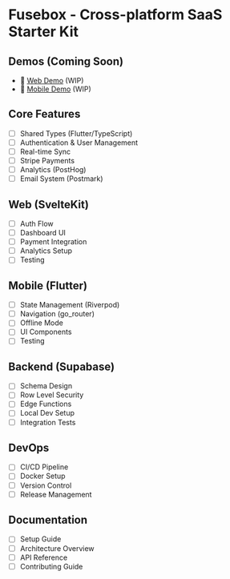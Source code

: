 # Fusebox - Cross-platform SaaS Starter Kit

## Demos (Coming Soon)
- 🔄 [Web Demo](https://fusebox-demo.vercel.app) (WIP)
- 🔄 [Mobile Demo](https://fusebox-mobile.demo) (WIP)

## Core Features
- [ ] Shared Types (Flutter/TypeScript)
- [ ] Authentication & User Management
- [ ] Real-time Sync
- [ ] Stripe Payments
- [ ] Analytics (PostHog)
- [ ] Email System (Postmark)

## Web (SvelteKit)
- [ ] Auth Flow
- [ ] Dashboard UI
- [ ] Payment Integration
- [ ] Analytics Setup
- [ ] Testing

## Mobile (Flutter)
- [ ] State Management (Riverpod)
- [ ] Navigation (go_router)
- [ ] Offline Mode
- [ ] UI Components
- [ ] Testing

## Backend (Supabase)
- [ ] Schema Design
- [ ] Row Level Security
- [ ] Edge Functions
- [ ] Local Dev Setup
- [ ] Integration Tests

## DevOps
- [ ] CI/CD Pipeline
- [ ] Docker Setup
- [ ] Version Control
- [ ] Release Management

## Documentation
- [ ] Setup Guide
- [ ] Architecture Overview
- [ ] API Reference
- [ ] Contributing Guide
